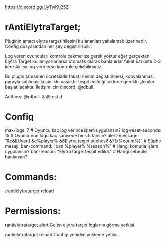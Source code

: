https://discord.gg/UyTwKtj25Z

# rAntiElytraTarget;

Pluginin amacı elytra target hilesini kullananları yakalamak üzerinedir. Config dosyasından her şey değiştirilebilir.

Log veren oyuncuları kontrole çekmenize gerek yoktur eğer gerçekten Elytra Target kullanıyorlarlarsa otomatik olarak banlanırlar fakat üst üste 2-3 kere 4x-5x log verirlerse kontrole çekebilirsiniz.

Bu plugin tamamen ücretsizdir fakat isminin değiştirilmesi, kopyalanması, parayla satılması kesinlikle yasaktır tespit edildiği taktirde gerekli işlemler başlatılacaktır.
İletişim için discord: @rdbull.

Authors: @rdbull. & @rest.d

# Config
max-logs: 7 # Oyuncu kaç log verince işlem uygulansın?
log-reset-seconds: 15 # Oyuncunun logu kaç saniyede bir sıfırlansın?
alert-message: "&c&l[Uyarı] &e%player% &6Elytra target şüphesi! &7[x%count%]" # Şüphe mesajı.
ban-command: "ban %player% %reason%" # Hangı komutla işlem uygulansın?
ban-reason: "Elytra target tespit edildi." # Hangi sebeple banlansın?

# Commands:
/rantielytratarget reload

# Permissions:
rantielytratarget.alert
Gelen elytra target loglarını görme yetkisi.

rantielytratarget.reload
Configi yeniden yükleme yetkisi.

